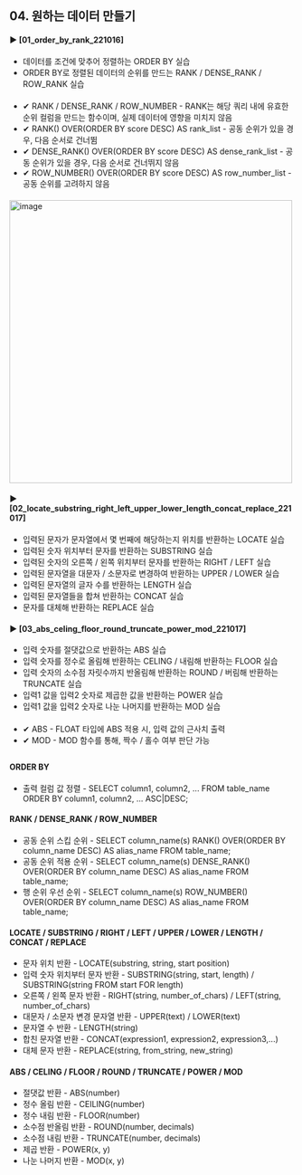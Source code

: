 ####  
## 04. 원하는 데이터 만들기  
#### ► [01_order_by_rank_221016]  
- 데이터를 조건에 맞추어 정렬하는 ORDER BY 실습  
- ORDER BY로 정렬된 데이터의 순위를 만드는 RANK / DENSE_RANK / ROW_RANK 실습  
####  
- ✔︎ RANK / DENSE_RANK / ROW_NUMBER - RANK는 해당 쿼리 내에 유효한 순위 컬럼을 만드는 함수이며, 실제 데이터에 영향을 미치지 않음  
- ✔︎ RANK() OVER(ORDER BY score DESC) AS rank_list - 공동 순위가 있을 경우, 다음 순서로 건너뜀  
- ✔︎ DENSE_RANK() OVER(ORDER BY score DESC) AS dense_rank_list - 공동 순위가 있을 경우, 다음 순서로 건너뛰지 않음  
- ✔︎ ROW_NUMBER() OVER(ORDER BY score DESC) AS row_number_list - 공동 순위를 고려하지 않음  
####  
<img width="500" alt="image" src="https://user-images.githubusercontent.com/109773795/195994270-ce4c68be-1483-4939-8cc6-328cc050d27d.png">

####  
#### ► [02_locate_substring_right_left_upper_lower_length_concat_replace_221017]  
- 입력된 문자가 문자열에서 몇 번째에 해당하는지 위치를 반환하는 LOCATE 실습  
- 입력된 숫자 위치부터 문자를 반환하는 SUBSTRING 실습  
- 입력된 숫자의 오른쪽 / 왼쪽 위치부터 문자를 반환하는 RIGHT / LEFT 실습  
- 입력된 문자열을 대문자 / 소문자로 변경하여 반환하는 UPPER / LOWER 실습  
- 입력된 문자열의 글자 수를 반환하는 LENGTH 실습  
- 입력된 문자열들을 합쳐 반환하는 CONCAT 실습  
- 문자를 대체해 반환하는 REPLACE 실습  
####  
#### ► [03_abs_celing_floor_round_truncate_power_mod_221017]  
- 입력 숫자를 절댓값으로 반환하는 ABS 실습
- 입력 숫자를 정수로 올림해 반환하는 CELING / 내림해 반환하는 FLOOR 실습
- 입력 숫자의 소수점 자릿수까지 반올림해 반환하는 ROUND / 버림해 반환하는 TRUNCATE 실습
- 입력1 값을 입력2 숫자로 제곱한 값을 반환하는 POWER 실습
- 입력1 값을 입력2 숫자로 나눈 나머지를 반환하는 MOD 실습
####  
- ✔︎ ABS - FLOAT 타입에 ABS 적용 시, 입력 값의 근사치 출력
- ✔︎ MOD - MOD 함수를 통해, 짝수 / 홀수 여부 판단 가능
##  
#### ORDER BY  
- 출력 컬럼 값 정렬 - SELECT column1, column2, ... FROM table_name ORDER BY column1, column2, ... ASC|DESC;  
#### RANK / DENSE_RANK / ROW_NUMBER
- 공동 순위 스킵 순위 - SELECT column_name(s) RANK() OVER(ORDER BY column_name DESC) AS alias_name FROM table_name;  
- 공동 순위 적용 순위 - SELECT column_name(s) DENSE_RANK() OVER(ORDER BY column_name DESC) AS alias_name FROM table_name;  
- 행 순위 우선 순위 - SELECT column_name(s) ROW_NUMBER() OVER(ORDER BY column_name DESC) AS alias_name FROM table_name;  
####  
#### LOCATE / SUBSTRING / RIGHT / LEFT / UPPER / LOWER / LENGTH / CONCAT / REPLACE
- 문자 위치 반환 - LOCATE(substring, string, start position)
- 입력 숫자 위치부터 문자 반환 - SUBSTRING(string, start, length) / SUBSTRING(string FROM start FOR length)
- 오른쪽 / 왼쪽 문자 반환 - RIGHT(string, number_of_chars) / LEFT(string, number_of_chars)
- 대문자 / 소문자 변경 문자열 반환 - UPPER(text) / LOWER(text)
- 문자열 수 반환 - LENGTH(string)
- 합친 문자열 반환 - CONCAT(expression1, expression2, expression3,...)
- 대체 문자 반환 - REPLACE(string, from_string, new_string)
#### ABS / CELING / FLOOR / ROUND / TRUNCATE / POWER / MOD
- 절댓값 반환 - ABS(number)
- 정수 올림 반환 - CEILING(number)
- 정수 내림 반환 - FLOOR(number)
- 소수점 반올림 반환 - ROUND(number, decimals)
- 소수점 내림 반환 - TRUNCATE(number, decimals)
- 제곱 반환 - POWER(x, y)
- 나눈 나머지 반환 - MOD(x, y)
####  
